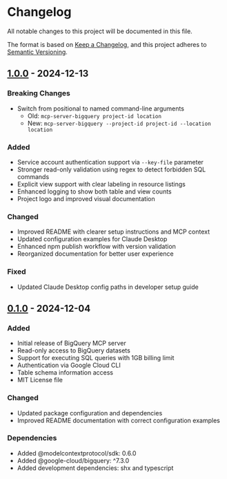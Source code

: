 # Changelog

All notable changes to this project will be documented in this file.

The format is based on [Keep a Changelog](https://keepachangelog.com/en/1.0.0/),
and this project adheres to [Semantic Versioning](https://semver.org/spec/v2.0.0.html).

## [1.0.0] - 2024-12-13

### Breaking Changes
- Switch from positional to named command-line arguments
  - Old: `mcp-server-bigquery project-id location`
  - New: `mcp-server-bigquery --project-id project-id --location location`

### Added
- Service account authentication support via `--key-file` parameter
- Stronger read-only validation using regex to detect forbidden SQL commands
- Explicit view support with clear labeling in resource listings
- Enhanced logging to show both table and view counts
- Project logo and improved visual documentation

### Changed
- Improved README with clearer setup instructions and MCP context
- Updated configuration examples for Claude Desktop
- Enhanced npm publish workflow with version validation
- Reorganized documentation for better user experience

### Fixed
- Updated Claude Desktop config paths in developer setup guide

## [0.1.0] - 2024-12-04

### Added
- Initial release of BigQuery MCP server
- Read-only access to BigQuery datasets
- Support for executing SQL queries with 1GB billing limit
- Authentication via Google Cloud CLI
- Table schema information access
- MIT License file

### Changed
- Updated package configuration and dependencies
- Improved README documentation with correct configuration examples

### Dependencies
- Added @modelcontextprotocol/sdk: 0.6.0
- Added @google-cloud/bigquery: ^7.3.0
- Added development dependencies: shx and typescript

[1.0.0]: https://github.com/ergut/mcp-bigquery-server/compare/v0.1.0...v1.0.0
[0.1.0]: https://github.com/ergut/mcp-bigquery-server/releases/tag/v0.1.0
